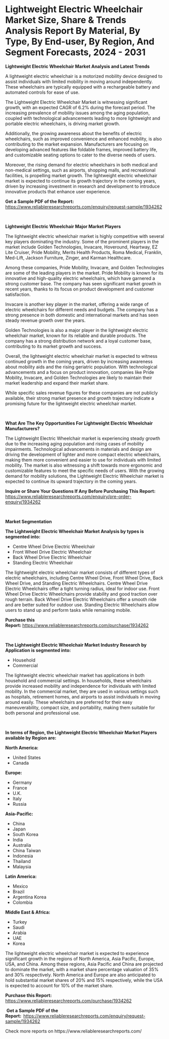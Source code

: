 <p><h1>Lightweight Electric Wheelchair Market Size, Share & Trends Analysis Report By Material, By Type, By End-user, By Region, And Segment Forecasts, 2024 - 2031</h1></p><p><strong>Lightweight Electric Wheelchair Market Analysis and Latest Trends</strong></p>
<p><p>A lightweight electric wheelchair is a motorized mobility device designed to assist individuals with limited mobility in moving around independently. These wheelchairs are typically equipped with a rechargeable battery and automated controls for ease of use.</p><p>The Lightweight Electric Wheelchair Market is witnessing significant growth, with an expected CAGR of 6.2% during the forecast period. The increasing prevalence of mobility issues among the aging population, coupled with technological advancements leading to more lightweight and portable electric wheelchairs, is driving market growth. </p><p>Additionally, the growing awareness about the benefits of electric wheelchairs, such as improved convenience and enhanced mobility, is also contributing to the market expansion. Manufacturers are focusing on developing advanced features like foldable frames, improved battery life, and customizable seating options to cater to the diverse needs of users.</p><p>Moreover, the rising demand for electric wheelchairs in both medical and non-medical settings, such as airports, shopping malls, and recreational facilities, is propelling market growth. The lightweight electric wheelchair market is expected to continue its growth trajectory in the coming years, driven by increasing investment in research and development to introduce innovative products that enhance user experience.</p></p>
<p><strong>Get a Sample PDF of the Report:&nbsp;</strong> <a href="https://www.reliableresearchreports.com/enquiry/request-sample/1934262">https://www.reliableresearchreports.com/enquiry/request-sample/1934262</a></p>
<p>&nbsp;</p>
<p><strong>Lightweight Electric Wheelchair Major Market Players</strong></p>
<p><p>The lightweight electric wheelchair market is highly competitive with several key players dominating the industry. Some of the prominent players in the market include Golden Technologies, Invacare, Hoveround, Heartway, EZ Lite Cruiser, Pride Mobility, Merits Health Products, Roma Medical, Franklin, Med-Lift, Jackson Furniture, Zinger, and Karman Healthcare.</p><p>Among these companies, Pride Mobility, Invacare, and Golden Technologies are some of the leading players in the market. Pride Mobility is known for its innovative and high-quality electric wheelchairs, which have garnered a strong customer base. The company has seen significant market growth in recent years, thanks to its focus on product development and customer satisfaction.</p><p>Invacare is another key player in the market, offering a wide range of electric wheelchairs for different needs and budgets. The company has a strong presence in both domestic and international markets and has seen steady revenue growth over the years.</p><p>Golden Technologies is also a major player in the lightweight electric wheelchair market, known for its reliable and durable products. The company has a strong distribution network and a loyal customer base, contributing to its market growth and success.</p><p>Overall, the lightweight electric wheelchair market is expected to witness continued growth in the coming years, driven by increasing awareness about mobility aids and the rising geriatric population. With technological advancements and a focus on product innovation, companies like Pride Mobility, Invacare, and Golden Technologies are likely to maintain their market leadership and expand their market share.</p><p>While specific sales revenue figures for these companies are not publicly available, their strong market presence and growth trajectory indicate a promising future for the lightweight electric wheelchair market.</p></p>
<p>&nbsp;</p>
<p><strong>What Are The Key Opportunities For Lightweight Electric Wheelchair Manufacturers?</strong></p>
<p><p>The Lightweight Electric Wheelchair market is experiencing steady growth due to the increasing aging population and rising cases of mobility impairments. Technological advancements in materials and design are driving the development of lighter and more compact electric wheelchairs, making them more convenient and easier to use for individuals with limited mobility. The market is also witnessing a shift towards more ergonomic and customizable features to meet the specific needs of users. With the growing demand for mobility solutions, the Lightweight Electric Wheelchair market is expected to continue its upward trajectory in the coming years.</p></p>
<p><strong>Inquire or Share Your Questions If Any Before Purchasing This Report:</strong> <a href="https://www.reliableresearchreports.com/enquiry/pre-order-enquiry/1934262">https://www.reliableresearchreports.com/enquiry/pre-order-enquiry/1934262</a></p>
<p>&nbsp;</p>
<p><strong>Market Segmentation</strong></p>
<p><strong>The Lightweight Electric Wheelchair Market Analysis by types is segmented into:</strong></p>
<p><ul><li>Centre Wheel Drive Electric Wheelchair</li><li>Front Wheel Drive Electric Wheelchair</li><li>Back Wheel Drive Electric Wheelchair</li><li>Standing Electric Wheelchair</li></ul></p>
<p><p>The lightweight electric wheelchair market consists of different types of electric wheelchairs, including Centre Wheel Drive, Front Wheel Drive, Back Wheel Drive, and Standing Electric Wheelchairs. Centre Wheel Drive Electric Wheelchairs offer a tight turning radius, ideal for indoor use. Front Wheel Drive Electric Wheelchairs provide stability and good traction over rough terrain. Back Wheel Drive Electric Wheelchairs offer a smooth ride and are better suited for outdoor use. Standing Electric Wheelchairs allow users to stand up and perform tasks while remaining mobile.</p></p>
<p><strong>Purchase this Report:&nbsp;</strong><a href="https://www.reliableresearchreports.com/purchase/1934262">https://www.reliableresearchreports.com/purchase/1934262</a></p>
<p>&nbsp;</p>
<p><strong>The Lightweight Electric Wheelchair Market Industry Research by Application is segmented into:</strong></p>
<p><ul><li>Household</li><li>Commercial</li></ul></p>
<p><p>The lightweight electric wheelchair market has applications in both household and commercial settings. In households, these wheelchairs provide increased mobility and independence for individuals with limited mobility. In the commercial market, they are used in various settings such as hospitals, retirement homes, and airports to assist individuals in moving around easily. These wheelchairs are preferred for their easy maneuverability, compact size, and portability, making them suitable for both personal and professional use.</p></p>
<p>&nbsp;</p>
<p><strong>In terms of Region, the Lightweight Electric Wheelchair Market Players available by Region are:</strong></p>
<p>
    <p> <strong> North America: </strong>
        <ul>
            <li>United States</li>
            <li>Canada</li>
        </ul>
        </p> 
    <p> <strong> Europe: </strong>
        <ul>
            <li>Germany</li>
            <li>France</li>
            <li>U.K.</li>
            <li>Italy</li>
            <li>Russia</li>
        </ul>
        </p> 
    <p> <strong> Asia-Pacific: </strong>
        <ul>
            <li>China</li>
            <li>Japan</li>
            <li>South Korea</li>
            <li>India</li>
            <li>Australia</li>
            <li>China Taiwan</li>
            <li>Indonesia</li>
            <li>Thailand</li>
            <li>Malaysia</li>
        </ul>
        </p> 
    <p> <strong> Latin America: </strong>
        <ul>
            <li>Mexico</li>
            <li>Brazil</li>
            <li>Argentina Korea</li>
            <li>Colombia</li>
        </ul>
        </p> 
    <p> <strong> Middle East & Africa: </strong>
        <ul>
            <li>Turkey</li>
            <li>Saudi</li>
            <li>Arabia</li>
            <li>UAE</li>
            <li>Korea</li>
        </ul>
    </p>
    </p>
<p><p>The lightweight electric wheelchair market is expected to experience significant growth in the regions of North America, Asia Pacific, Europe, USA, and China. Among these regions, Asia Pacific and China are projected to dominate the market, with a market share percentage valuation of 35% and 30% respectively. North America and Europe are also anticipated to hold substantial market shares of 20% and 15% respectively, while the USA is expected to account for 10% of the market share.</p></p>
<p><strong>Purchase this Report: </strong><a href="https://www.reliableresearchreports.com/purchase/1934262">https://www.reliableresearchreports.com/purchase/1934262</a></p>
<p>&nbsp;<strong>Get a Sample PDF of the Report:&nbsp;&nbsp;</strong><a href="https://www.reliableresearchreports.com/enquiry/request-sample/1934262">https://www.reliableresearchreports.com/enquiry/request-sample/1934262</a></p>
<p><strong></strong></p>
<p>Check more reports on https://www.reliableresearchreports.com/</p>